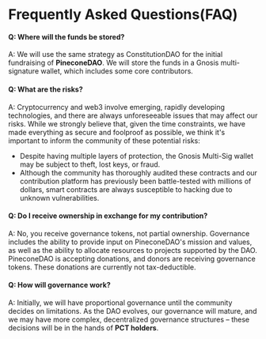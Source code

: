 # Frequently Asked Questions(FAQ)

#### Q: Where will the funds be stored?&#x20;

A: We will use the same strategy as ConstitutionDAO for the initial fundraising of **PineconeDAO**. We will store the funds in a Gnosis multi-signature wallet, which includes some core contributors.

#### Q: What are the risks?&#x20;

A: Cryptocurrency and web3 involve emerging, rapidly developing technologies, and there are always unforeseeable issues that may affect our risks. While we strongly believe that, given the time constraints, we have made everything as secure and foolproof as possible, we think it's important to inform the community of these potential risks:

* Despite having multiple layers of protection, the Gnosis Multi-Sig wallet may be subject to theft, lost keys, or fraud.
* Although the community has thoroughly audited these contracts and our contribution platform has previously been battle-tested with millions of dollars, smart contracts are always susceptible to hacking due to unknown vulnerabilities.

#### Q: Do I receive ownership in exchange for my contribution?&#x20;

A: No, you receive governance tokens, not partial ownership. Governance includes the ability to provide input on PineconeDAO's mission and values, as well as the ability to allocate resources to projects supported by the DAO. PineconeDAO is accepting donations, and donors are receiving governance tokens. These donations are currently not tax-deductible.

#### Q: How will governance work?&#x20;

A: Initially, we will have proportional governance until the community decides on limitations. As the DAO evolves, our governance will mature, and we may have more complex, decentralized governance structures – these decisions will be in the hands of **PCT holders**.
